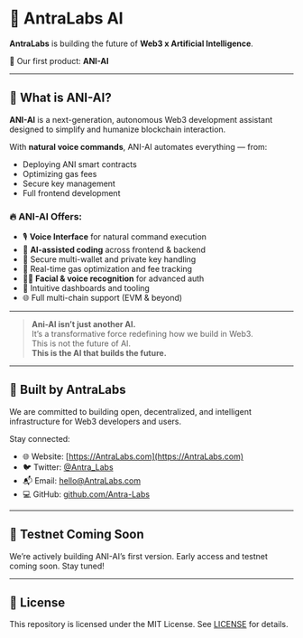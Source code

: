 # 🧠 AntraLabs AI

**AntraLabs** is building the future of **Web3 x Artificial Intelligence**.

🚀 Our first product: **ANI-AI**

---

## 🤖 What is ANI-AI?

**ANI-AI** is a next-generation, autonomous Web3 development assistant designed to simplify and humanize blockchain interaction.

With **natural voice commands**, ANI-AI automates everything — from:

- Deploying ANI smart contracts  
- Optimizing gas fees  
- Secure key management  
- Full frontend development

### 🔥 ANI-AI Offers:

- 🎙️ **Voice Interface** for natural command execution  
- 🧠 **AI-assisted coding** across frontend & backend  
- 🔐 Secure multi-wallet and private key handling  
- 🧾 Real-time gas optimization and fee tracking  
- 🧍‍♀️ **Facial & voice recognition** for advanced auth  
- 🧰 Intuitive dashboards and tooling  
- 🌐 Full multi-chain support (EVM & beyond)

---

> **Ani-AI isn’t just another AI.**  
> It’s a transformative force redefining how we build in Web3.  
> This is not the future of AI.  
> **This is the AI that builds the future.**

---

## 🔨 Built by AntraLabs

We are committed to building open, decentralized, and intelligent infrastructure for Web3 developers and users.

Stay connected:

- 🌐 Website: [https://AntraLabs.com](https://AntraLabs.com)
- 🐦 Twitter: [@Antra_Labs](https://twitter.com/Antra_Labs)
- 📬 Email: hello@AntraLabs.com  
- 💻 GitHub: [github.com/Antra-Labs](https://github.com/Antra-Labs)

---

## 🧪 Testnet Coming Soon

We’re actively building ANI-AI’s first version. Early access and testnet coming soon. Stay tuned!

---

## 📄 License

This repository is licensed under the MIT License. See [LICENSE](./LICENSE) for details.
